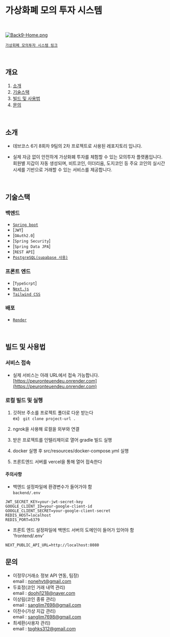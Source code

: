 # 가상화폐 모의 투자 시스템
<br>

[![Back9-Home.png](https://i.postimg.cc/1tVrwQXC/Back9-Home.png)](https://postimg.cc/9RV9HsGZ)

[`가상회폐 모의투자 시스템 링크`](https://peuronteuendeu.onrender.com/)

<br>

## 개요
1. [소개](#소개)   
2. [기술스택](#기술스택)   
3. [빌드 및 사용법](#빌드-및-사용법)   
4. [문의](#문의)   

<br>

## 소개
- 데브코스 6기 8회차 9팀의 2차 프로젝트로 사용된 레포지토리 입니다.<br>

- 실제 자금 없이 안전하게 가상화폐 투자를 체험할 수 있는 모의투자 플랫폼입니다. 회원별 지갑이 자동 생성되며, 비트코인, 이더리움, 도지코인 등 주요 코인의 실시간 시세를 기반으로 거래할 수 있는 서비스를 제공합니다.

<br>

## 기술스택
### 백엔드
- [`Spring boot`](https://spring.io/)
- [`JWT`]
- [`OAuth2.0`]
- [`Spring Security`]
- [`Spring Data JPA`]
- [`REST API`]
- [`PostgreSQL(supabase 사용)`](https://supabase.com/)

### 프론트 엔드
- [`TypeScrpt`]
- [`Next.js`](https://nextjs.org/)
- [`Tailwind CSS`](https://tailwindcss.com/)

### 배포 
- [`Render`](https://render.com/)

<br>

## 빌드 및 사용법
### 서비스 접속
- 실제 서비스는 아래 URL에서 접속 가능합니다.<br>
  [https://peuronteuendeu.onrender.com](https://peuronteuendeu.onrender.com)

### 로컬 빌드 및 실행 
1. 깃허브 주소를 프로젝트 폴더로 다운 받는다
<br>ex) ``
git clone project-url .``

2. ngrok을 사용해 로컬을 외부와 연결
3. 받은 프로젝트를 인텔리제이로 열어 gradle 빌드 실행
4. docker 실행 후 src/resources/docker-compose.yml 실행  
5. 프론트엔드 서버를 vercel을 통해 열어 접속한다

#### 주의사항
- 백엔드 설정파일에 환경변수가 들어가야 함  
  `backend/.env`

```env
JWT_SECRET_KEY=your-jwt-secret-key
GOOGLE_CLIENT_ID=your-google-client-id
GOOGLE_CLIENT_SECRET=your-google-client-secret
REDIS_HOST=localhost
REDIS_PORT=6379
```

- 프론트 엔드 설정파일에 백엔드 서버의 도메인이 들어가 있어야 함<br>
  'frontend/.env'

```env
NEXT_PUBLIC_API_URL=http://localhost:8080
```

## 문의
- 이정무(거래소 정보 API 연동, 팀장)
<br>email : nonehvt@gmail.com
- 두효정(코인 거래 내역 관리)
<br>email : doohj1218@naver.com
- 이상림(코인 종류 관리)
<br>email : sanglim7698@gmail.com
- 이찬수(가상 지갑 관리)
<br>email : sanglim7698@gmail.com
- 최세환(사용자 관리)
<br>email : tpghks312@gmail.com





 